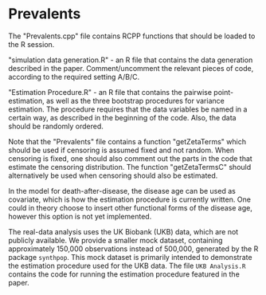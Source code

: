 # Prevalents

The "Prevalents.cpp" file contains RCPP functions that should be loaded to the R session.

"simulation data generation.R" - an R file that contains the data generation described in the paper. Comment/uncomment the relevant pieces of code, according to the required setting A/B/C.

"Estimation Procedure.R" - an R file that contains the pairwise point-estimation, as well as the three bootstrap procedures for variance estimation. The procedure requires that the data variables be named in a certain way, as described in the beginning of the code. Also, the data should be randomly ordered.

Note that the "Prevalents" file contains a function "getZetaTerms" which should be used if censoring is assumed fixed and not random. When censoring is fixed, one should also comment out the parts in the code that estimate the censoring distribution. The function "getZetaTermsC" should alternatively be used when censoring should also be estimated.

In the model for death-after-disease, the disease age can be used as covariate, which is how the estimation procedure is currently written. One could in theory choose to insert other functional forms of the disease age, however this option is not yet implemented.

The real-data analysis uses the UK Biobank (UKB) data, which are not publicly available. We provide a smaller mock dataset, containing approximately 150,000 observations instead of 500,000, generated by the R package `synthpop`. This mock dataset is primarily intended to demonstrate the estimation procedure used for the UKB data. The file `UKB Analysis.R` contains the code for running the estimation procedure featured in the paper.
